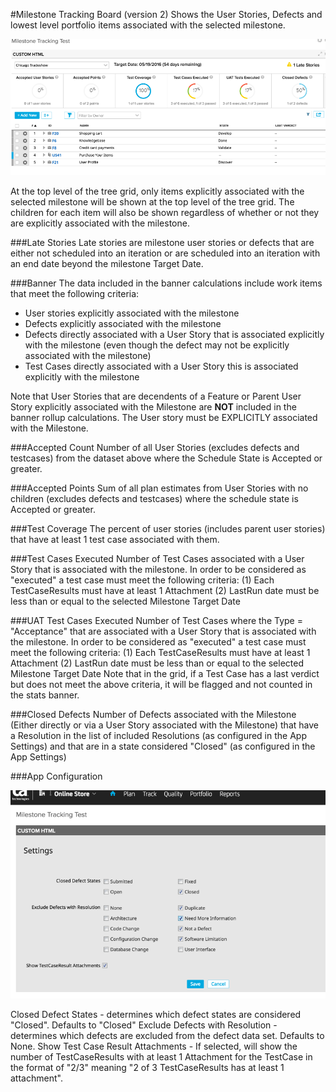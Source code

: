 #Milestone Tracking Board (version 2)
Shows the User Stories, Defects and lowest level portfolio items associated with the selected milestone.  

![ScreenShot](/images/milestone-tracking-board-v2.png)

At the top level of the tree grid, only items explicitly associated with the selected milestone will be shown at the top level of the tree grid.
The children for each item will also be shown regardless of whether or not they are explicitly associated with the milestone.  

###Late Stories
Late stories are milestone user stories or defects that are either not scheduled into an iteration or are scheduled into an iteration with an end date beyond the milestone Target Date. 

###Banner
The data included in the banner calculations include work items that meet the following criteria:
* User stories explicitly associated with the milestone
* Defects explicitly associated with the milestone
* Defects directly associated with a User Story that is associated explicitly with the milestone (even though the defect may not be explicitly associated with the milestone)
* Test Cases directly associated with a User Story this is associated explicitly with the milestone 

Note that User Stories that are decendents of a Feature or Parent User Story explicitly associated with the Milestone are **NOT** included in the banner rollup calculations.  The User story must be EXPLICITLY associated with the Milestone.  

###Accepted Count
Number of all User Stories (excludes defects and testcases) from the dataset above where the Schedule State is Accepted or greater.

###Accepted Points
Sum of all plan estimates from User Stories with no children (excludes defects and testcases) where the schedule state is Accepted or greater.

###Test Coverage
The percent of user stories (includes parent user stories) that have at least 1 test case associated with them.  

###Test Cases Executed
Number of Test Cases associated with a User Story that is associated with the milestone.  In order to be considered as "executed" a test case must meet the following criteria:
(1) Each TestCaseResults must have at least 1 Attachment
(2) LastRun date must be less than or equal to the selected Milestone Target Date

###UAT Test Cases Executed
Number of Test Cases where the Type = "Acceptance" that are associated with a User Story that is associated with the milestone.  In order to be considered as "executed" a test case must meet the following criteria:
(1) Each TestCaseResults must have at least 1 Attachment
(2) LastRun date must be less than or equal to the selected Milestone Target Date
Note that in the grid, if a Test Case has a last verdict but does not meet the above criteria, it will be flagged and not counted in the stats banner.  

###Closed Defects
Number of Defects associated with the Milestone (Either directly or via a User Story associated with the Milestone) that 
have a Resolution in the list of included Resolutions (as configured in the App Settings) and that 
are in a state considered "Closed" (as configured in the App Settings)

###App Configuration

![ScreenShot](/images/milestone-tracking-board-v2-settings.png)

Closed Defect States - determines which defect states are considered "Closed".  Defaults to "Closed"
Exclude Defects with Resolution - determines which defects are excluded from the defect data set.  Defaults to None. 
Show Test Case Result Attachments - If selected, will show the number of TestCaseResults with at least 1 Attachment for the TestCase in the format of "2/3" meaning "2 of 3 TestCaseResults has at least 1 attachment".

 
